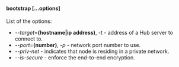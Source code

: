 

#### bootstrap [...options]

List of the options:
  * _--target_=__(hostname|ip address)__, -t - address of a Hub server to connect to.
  * _--port_=__(number)__, _-p_ - network port number to use.
  * _--priv-net_ - indicates that node is residing in a private network.
  * _--is-secure_ - enforce the end-to-end encryption.

